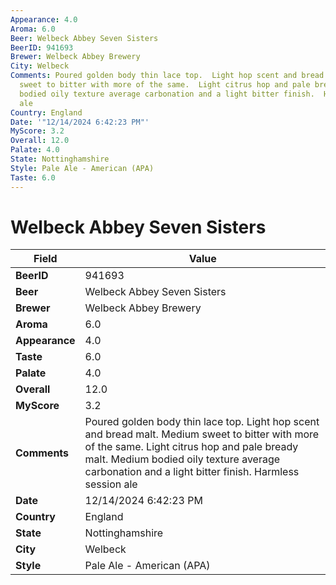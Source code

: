 ```yaml
---
Appearance: 4.0
Aroma: 6.0
Beer: Welbeck Abbey Seven Sisters
BeerID: 941693
Brewer: Welbeck Abbey Brewery
City: Welbeck
Comments: Poured golden body thin lace top.  Light hop scent and bread malt.  Medium
  sweet to bitter with more of the same.  Light citrus hop and pale bready malt. Medium
  bodied oily texture average carbonation and a light bitter finish.  Harmless session
  ale
Country: England
Date: '"12/14/2024 6:42:23 PM"'
MyScore: 3.2
Overall: 12.0
Palate: 4.0
State: Nottinghamshire
Style: Pale Ale - American (APA)
Taste: 6.0
---
```


# Welbeck Abbey Seven Sisters

| Field         | Value |
|---------------|-------|
| **BeerID** | 941693 |
| **Beer** | Welbeck Abbey Seven Sisters |
| **Brewer** | Welbeck Abbey Brewery |
| **Aroma** | 6.0 |
| **Appearance** | 4.0 |
| **Taste** | 6.0 |
| **Palate** | 4.0 |
| **Overall** | 12.0 |
| **MyScore** | 3.2 |
| **Comments** | Poured golden body thin lace top.  Light hop scent and bread malt.  Medium sweet to bitter with more of the same.  Light citrus hop and pale bready malt. Medium bodied oily texture average carbonation and a light bitter finish.  Harmless session ale |
| **Date** | 12/14/2024 6:42:23 PM |
| **Country** | England |
| **State** | Nottinghamshire |
| **City** | Welbeck |
| **Style** | Pale Ale - American (APA) |
